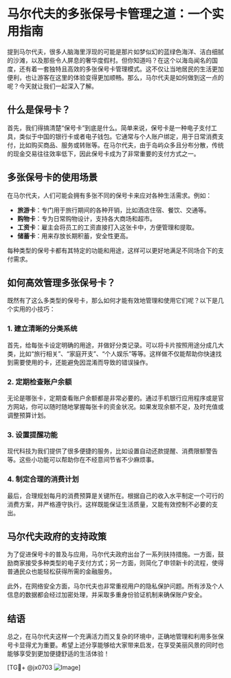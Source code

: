 # 马尔代夫的多张保号卡管理之道：一个实用指南

提到马尔代夫，很多人脑海里浮现的可能是那片如梦似幻的蓝绿色海洋、洁白细腻的沙滩，以及那些令人屏息的奢华度假村。但你知道吗？在这个以海岛闻名的国度，还有着一套独特且高效的多张保号卡管理模式。这不仅让当地居民的生活更加便利，也让游客在这里的体验变得更加顺畅。那么，马尔代夫是如何做到这一点的呢？今天就让我们一起深入了解。

## 什么是保号卡？

首先，我们得搞清楚“保号卡”到底是什么。简单来说，保号卡是一种电子支付工具，类似于中国的银行卡或者电子钱包。它通常与个人账户绑定，用于日常消费支付，比如购买商品、服务或转账等。在马尔代夫，由于岛屿众多且分布分散，传统的现金交易往往效率低下，因此保号卡成为了非常重要的支付方式之一。

## 多张保号卡的使用场景

在马尔代夫，人们可能会拥有多张不同的保号卡来应对各种生活需求。例如：

- **旅游卡**：专门用于旅行期间的各种开销，比如酒店住宿、餐饮、交通等。
- **购物卡**：专为日常购物设计，支持各大商场和超市。
- **工资卡**：雇主会将员工的工资直接打入这张卡中，方便管理和提取。
- **储蓄卡**：用来存放长期积蓄，安全性更高。

每种类型的保号卡都有其特定的功能和用途，这样可以更好地满足不同场合下的支付需求。

## 如何高效管理多张保号卡？

既然有了这么多类型的保号卡，那么如何才能有效地管理和使用它们呢？以下是几个实用的小技巧：

### 1. 建立清晰的分类系统

首先，给每张卡设定明确的用途，并做好分类记录。可以将卡片按照用途分成几大类，比如“旅行相关”、“家庭开支”、“个人娱乐”等等。这样做不仅能帮助你快速找到需要使用的卡，还能避免因混淆而导致的错误操作。

### 2. 定期检查账户余额

无论是哪张卡，定期查看账户余额都是非常必要的。通过手机银行应用程序或是官方网站，你可以随时随地掌握每张卡的资金状况。如果发现余额不足，及时充值或调整预算计划。

### 3. 设置提醒功能

现代科技为我们提供了很多便捷的服务，比如设置自动还款提醒、消费限额警告等。这些小功能可以帮助你在不经意间节省不少麻烦事。

### 4. 制定合理的消费计划

最后，合理规划每月的消费预算是关键所在。根据自己的收入水平制定一个可行的消费方案，并严格遵守执行。这样既能保证生活质量，又能有效控制不必要的支出。

## 马尔代夫政府的支持政策

为了促进保号卡的普及与应用，马尔代夫政府出台了一系列扶持措施。一方面，鼓励商家接受多种类型的电子支付方式；另一方面，则简化了申领新卡的流程，使得普通民众也能轻松获得所需的金融服务。

此外，在网络安全方面，马尔代夫也非常重视用户的隐私保护问题。所有涉及个人信息的数据都会经过加密处理，并采取多重身份验证机制来确保账户安全。

## 结语

总之，在马尔代夫这样一个充满活力而又复杂的环境中，正确地管理和利用多张保号卡显得尤为重要。希望上述分享能够给大家带来启发，在享受美丽风景的同时也能够享受到更加便捷舒适的生活体验！

[TG💪+ @jx0703 ![Image](https://github.com/user-attachments/assets/dbca1d08-cadb-493c-b0ec-ad6f7a83f270)]